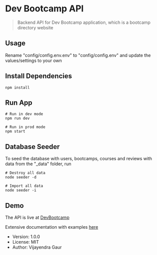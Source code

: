 # Dev Bootcamp API

> Backend API for Dev Bootcamp application, which is a bootcamp directory website

## Usage

Rename "config/config.env.env" to "config/config.env" and update the values/settings to your own

## Install Dependencies

```
npm install
```

## Run App

```
# Run in dev mode
npm run dev

# Run in prod mode
npm start
```

## Database Seeder

To seed the database with users, bootcamps, courses and reviews with data from the "\_data" folder, run

```
# Destroy all data
node seeder -d

# Import all data
node seeder -i
```

## Demo

The API is live at [DevBootcamp](https://nervous-colden-413222.netlify.app/)

Extensive documentation with examples [here](https://documenter.getpostman.com/view/7935617/UVsQriRn)

- Version: 1.0.0
- License: MIT
- Author: Vijayendra Gaur
